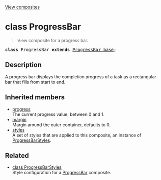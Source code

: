 [View composites](../index.md)

# class ProgressBar

> View composite for a progress bar.

<pre class="docgen_signature"><b>class</b> ProgressBar <b>extends</b> <a href="ProgressBar_base.md">ProgressBar_base</a>;</pre>

## Description

A progress bar displays the completion progress of a task as a rectangular bar that fills from start to end.

## Inherited members

- [<!--{ref:property}-->progress](ProgressBar_base_progress.md) \
    The current progress value, between 0 and 1.
- [<!--{ref:property}-->margin](ProgressBar_base_margin.md) \
    Margin around the outer container, defaults to 0.
- [<!--{ref:property}-->styles](ProgressBar_base_styles.md) \
    A set of styles that are applied to this composite, an instance of [ProgressBarStyles](ProgressBarStyles.md).

## Related

- [<!--{ref:class}-->class ProgressBarStyles](ProgressBarStyles.md) \
    Style configuration for a [ProgressBar](ProgressBar.md) composite.
